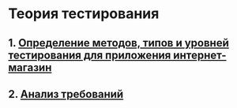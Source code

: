 
# Теория тестирования

## 1. [Определение методов, типов и уровней тестирования для приложения интернет-магазин](https://docs.google.com/spreadsheets/d/18ELW6u4bFJdUe2QGFuRqUtYhMn5cz62_VpF0M_QxTmM/edit?usp=sharing)

## 2. [Анализ требований](https://1drv.ms/x/c/5ccf6b1160ce7f11/EeiuAZuR4tdBuFffEkBK_30BzDRwBWhzkm3Dddyn8HFPzw?e=HYnSbh)
